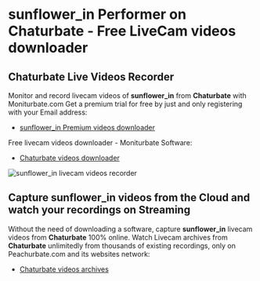 # sunflower_in Performer on Chaturbate - Free LiveCam videos downloader

## Chaturbate Live Videos Recorder

Monitor and record livecam videos of **sunflower_in** from **Chaturbate** with Moniturbate.com
Get a premium trial for free by just and only registering with your Email address:
* [sunflower_in Premium videos downloader](https://moniturbate.com/request-demo-licence-key.html)

Free livecam videos downloader - Moniturbate Software:
* [Chaturbate videos downloader](https://moniturbate.com/moniturbate-download-software.html)

![sunflower_in livecam videos recorder](https://peachurnet.com/templates/moniturbate-software.png)


## Capture sunflower_in videos from the Cloud and watch your recordings on Streaming

Without the need of downloading a software, capture **sunflower_in** livecam videos from **Chaturbate** 100% online.
Watch Livecam archives from **Chaturbate** unlimitedly from thousands of existing recordings, only on Peachurbate.com and its websites network:
* [Chaturbate videos archives](https://peachurnet.com/)